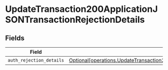 # UpdateTransaction200ApplicationJSONTransactionRejectionDetails


## Fields

| Field                                                                                                                                                                                                                        | Type                                                                                                                                                                                                                         | Required                                                                                                                                                                                                                     | Description                                                                                                                                                                                                                  |
| ---------------------------------------------------------------------------------------------------------------------------------------------------------------------------------------------------------------------------- | ---------------------------------------------------------------------------------------------------------------------------------------------------------------------------------------------------------------------------- | ---------------------------------------------------------------------------------------------------------------------------------------------------------------------------------------------------------------------------- | ---------------------------------------------------------------------------------------------------------------------------------------------------------------------------------------------------------------------------- |
| `auth_rejection_details`                                                                                                                                                                                                     | [Optional[operations.UpdateTransaction200ApplicationJSONTransactionRejectionDetailsAuthRejectionDetails]](undefined/models/operations/updatetransaction200applicationjsontransactionrejectiondetailsauthrejectiondetails.md) | :heavy_minus_sign:                                                                                                                                                                                                           | N/A                                                                                                                                                                                                                          |